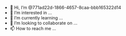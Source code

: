 - 👋 Hi, I’m @771ad22d-1866-4657-8caa-bbb165322d14
- 👀 I’m interested in ...
- 🌱 I’m currently learning ...
- 💞️ I’m looking to collaborate on ...
- 📫 How to reach me ...

<!---
771ad22d-1866-4657-8caa-bbb165322d14/771ad22d-1866-4657-8caa-bbb165322d14 is a ✨ special ✨ repository because its `README.md` (this file) appears on your GitHub profile.
You can click the Preview link to take a look at your changes.
--->
